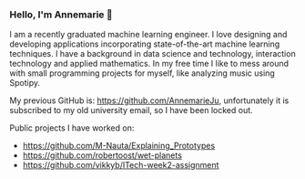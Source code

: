### Hello, I'm Annemarie 👋

I am a recently graduated machine learning engineer. I love designing and developing applications incorporating state-of-the-art machine learning techniques. I have a background in data science and technology, interaction technology and applied mathematics. In my free time I like to mess around with small programming projects for myself, like analyzing music using Spotipy.

My previous GitHub is: https://github.com/AnnemarieJu, unfortunately it is subscribed to my old university email, so I have been locked out.

Public projects I have worked on:
- https://github.com/M-Nauta/Explaining_Prototypes
- https://github.com/robertoost/wet-planets
- https://github.com/vikkyb/ITech-week2-assignment

